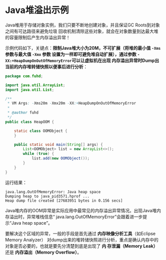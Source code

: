Java堆溢出示例
===========================================
Java堆用于存储对象实例，我们只要不断地创建对象，并且保证GC Roots到对象之间有可达路径来避免垃圾
回收机制清除这些对象，就会在对象数量到达最大堆的容量限制后产生内存溢出异常！

示例代码如下，关键点：**限制Java堆大小为20M，不可扩展（将堆的最小值 `-Xms` 参数与最大值 `-Xmx` 参数
设置为一样即可避免堆自动扩展），通过参数 `-XX:+HeapDumpOnOutOfMemoryError`可以让虚拟机在出现
内存溢出异常时Dump出当前的内存堆转储快照以便事后进行分析**：
```java
package com.fuhd;

import java.util.ArrayList;
import java.util.List;

/**
 * VM Args: -Xms20m -Xmx20m -XX:+HeapDumpOnOutOfMemoryError
 *
 * @author fuhd
 */
public class HeapOOM {

    static class OOMObject {
    }

    public static void main(String[] args) {
        List<OOMObject> list = new ArrayList<>();
        while (true) {
            list.add(new OOMObject());
        }
    }
}
```
运行结果：
```
java.lang.OutOfMemoryError: Java heap space
Dumping heap to java_pid3571.hprof ...
Heap dump file created [27683951 bytes in 0.156 secs]
```
Java堆内存的OOM异常是实际应用中最常见的内存溢出异常情况。出现Java堆内存溢出时，异常堆栈信息“
java.lang.OutOfMemoryError”会跟着进一步提示“Java heap space”。

要解决这个区域的异常，一般的手段是首先通过 **内存映像分析工具**（如Eclipse Memory Analyzer）
对dump出来的堆转储快照进行分析，重点是确认内存中的对象是否必要的，也就是要先分清楚到底是出现了 **内
存泄漏（Memory Leak）** 还是 **内存溢出（Memory Overflow）**。
